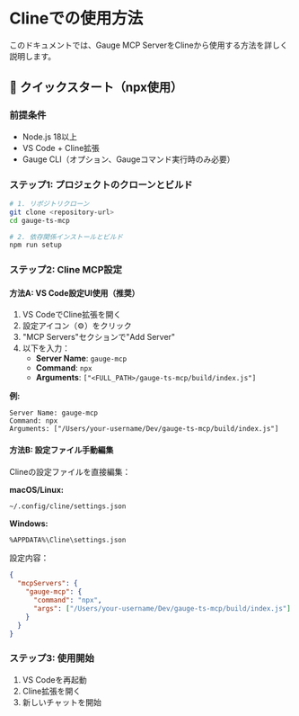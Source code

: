 # Clineでの使用方法

このドキュメントでは、Gauge MCP ServerをClineから使用する方法を詳しく説明します。

## 🚀 クイックスタート（npx使用）

### 前提条件

- Node.js 18以上
- VS Code + Cline拡張
- Gauge CLI（オプション、Gaugeコマンド実行時のみ必要）

### ステップ1: プロジェクトのクローンとビルド

```bash
# 1. リポジトリクローン
git clone <repository-url>
cd gauge-ts-mcp

# 2. 依存関係インストールとビルド
npm run setup
```

### ステップ2: Cline MCP設定

#### 方法A: VS Code設定UI使用（推奨）

1. VS CodeでCline拡張を開く
2. 設定アイコン（⚙️）をクリック
3. "MCP Servers"セクションで"Add Server"
4. 以下を入力：
   - **Server Name**: `gauge-mcp`
   - **Command**: `npx`
   - **Arguments**: `["<FULL_PATH>/gauge-ts-mcp/build/index.js"]`

**例:**
```
Server Name: gauge-mcp
Command: npx
Arguments: ["/Users/your-username/Dev/gauge-ts-mcp/build/index.js"]
```

#### 方法B: 設定ファイル手動編集

Clineの設定ファイルを直接編集：

**macOS/Linux:**
```bash
~/.config/cline/settings.json
```

**Windows:**
```bash
%APPDATA%\Cline\settings.json
```

設定内容：
```json
{
  "mcpServers": {
    "gauge-mcp": {
      "command": "npx",
      "args": ["/Users/your-username/Dev/gauge-ts-mcp/build/index.js"]
    }
  }
}
```

### ステップ3: 使用開始

1. VS Codeを再起動
2. Cline拡張を開く
3. 新しいチャットを開始


